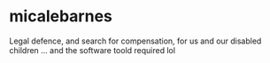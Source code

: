 # micalebarnes
Legal defence, and search for compensation, for us and our disabled children ... and the software toold required lol
